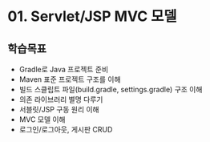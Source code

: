 # 01. Servlet/JSP MVC 모델

## 학습목표

- Gradle로 Java 프로젝트 준비
- Maven 표준 프로젝트 구조를 이해
- 빌드 스클립트 파일(build.gradle, settings.gradle) 구조 이해
- 의존 라이브러리 별명 다루기
- 서블릿/JSP 구동 원리 이해
- MVC 모델 이해
- 로그인/로그아웃, 게시판 CRUD


